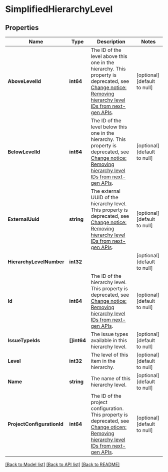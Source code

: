 # SimplifiedHierarchyLevel

## Properties
Name | Type | Description | Notes
------------ | ------------- | ------------- | -------------
**AboveLevelId** | **int64** | The ID of the level above this one in the hierarchy. This property is deprecated, see [Change notice: Removing hierarchy level IDs from next-gen APIs](https://developer.atlassian.com/cloud/jira/platform/change-notice-removing-hierarchy-level-ids-from-next-gen-apis/). | [optional] [default to null]
**BelowLevelId** | **int64** | The ID of the level below this one in the hierarchy. This property is deprecated, see [Change notice: Removing hierarchy level IDs from next-gen APIs](https://developer.atlassian.com/cloud/jira/platform/change-notice-removing-hierarchy-level-ids-from-next-gen-apis/). | [optional] [default to null]
**ExternalUuid** | **string** | The external UUID of the hierarchy level. This property is deprecated, see [Change notice: Removing hierarchy level IDs from next-gen APIs](https://developer.atlassian.com/cloud/jira/platform/change-notice-removing-hierarchy-level-ids-from-next-gen-apis/). | [optional] [default to null]
**HierarchyLevelNumber** | **int32** |  | [optional] [default to null]
**Id** | **int64** | The ID of the hierarchy level. This property is deprecated, see [Change notice: Removing hierarchy level IDs from next-gen APIs](https://developer.atlassian.com/cloud/jira/platform/change-notice-removing-hierarchy-level-ids-from-next-gen-apis/). | [optional] [default to null]
**IssueTypeIds** | **[]int64** | The issue types available in this hierarchy level. | [optional] [default to null]
**Level** | **int32** | The level of this item in the hierarchy. | [optional] [default to null]
**Name** | **string** | The name of this hierarchy level. | [optional] [default to null]
**ProjectConfigurationId** | **int64** | The ID of the project configuration. This property is deprecated, see [Change oticen: Removing hierarchy level IDs from next-gen APIs](https://developer.atlassian.com/cloud/jira/platform/change-notice-removing-hierarchy-level-ids-from-next-gen-apis/). | [optional] [default to null]

[[Back to Model list]](../README.md#documentation-for-models) [[Back to API list]](../README.md#documentation-for-api-endpoints) [[Back to README]](../README.md)

